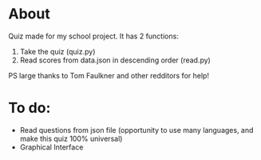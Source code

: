 # About
Quiz made for my school project. It has 2 functions:
1. Take the quiz (quiz.py)
2. Read scores from data.json in descending order (read.py)

PS large thanks to Tom Faulkner and other redditors for help!

# To do:
- Read questions from json file (opportunity to use many languages, and make this quiz 100% universal)
- Graphical Interface
